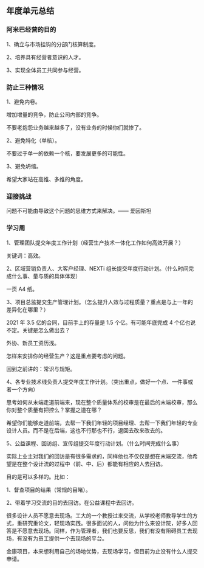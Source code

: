 ## 年度单元总结

### 阿米巴经营的目的

1、确立与市场挂钩的分部门核算制度。

2、培养具有经营者意识的人才。

3、实现全体员工共同参与经营。

### 防止三种情况

1、避免内卷。

增加增量的竞争，防止公司内部的竞争。

不要老抱怨业务越来越多了，没有业务的时候你们就惨了。

2、避免特化（单核）。

不要过于单一的依赖一个核，要发展更多的可能性。

3、避免坍缩。

希望大家站在高维、多维的角度。

### 迎接挑战

问题不可能由导致这个问题的思维方式来解决。—— 爱因斯坦

### 学习周

1、管理团队提交年度工作计划（经营生产技术一体化工作如何高效开展？）

关键词：高效。

2、区域营销负责人、大客户经理、NEXTi 组长提交年度行动计划。（什么时间完成什么事、量与质的具体体现）

一页 A4 纸。

3、项目总监提交生产管理计划。（怎么提升人效与过程质量？重点是与上一年的差异化在哪里？）

2021 年 3.5 亿的合同，目前手上的存量是 1.5 个亿。有可能年底完成 4 个亿也说不定。关键是怎么做出去？

外协、新员工资历浅。

怎样来安排你的经营生产？这是重点要考虑的问题。

回到之前讲的：常识与规矩。

4、各专业技术线负责人提交年度工作计划。（突出重点，做好一个点、一件事或者一个方向）

思考如何从末端走道前端来，现在整个质量体系的校审是在最后的末端校审，那么你对整个质量有把控么？掌握之道在哪？

希望你们能够走道前端，去帮一下我们年轻的项目经理、去帮一下我们年轻的专业设计人员。而不是在后端，这也不行那也不行，退回去改来改去的。

5、公益课程、回访组、宣传组提交年度行动计划。（什么时间完成什么事）

实际上业主对我们的回访是有很多需求的，同样他也不仅仅是想在末端交流，他希望是在整个设计流的过程中（前、中、后）都能有相应的人去回访。

目的是可以多样的。比如：

1、督查项目的结果（常规的目睹）。

2、带着学习交流的目的去回访。在公益课程中去回访。

很多设计人员不愿意去现场。工大的一个教授过来交流，从学校老师教导学生的方式，重研究重论文，轻现场实践。很多面试的人，问他为什么来设计院，好多人回答是不愿意去现场。同样，作为管理者，我们也要反思，我们有没有阻碍员工去现场，有没有为员工提供一个去现场的平台。

金康项目，本来想利用自己的场地优势，去现场学习，但目前为止没有什么人提交申请。